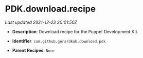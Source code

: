 # PDK.download.recipe

_Last updated 2021-12-23 20:01:50Z_

- **Description**: Download recipe for the Puppet Development Kit.

- **Identifier**: `com.github.gerardkok.download.pdk`

- **Parent Recipes**: `None`
